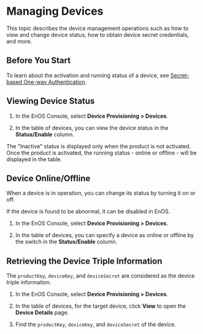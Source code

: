 # Managing Devices

This topic describes the device management operations such as how to view and change device status, how to obtain device secret credentials, and more.

## Before You Start

To learn about the activation and running status of a device, see [Secret-based One-way Authentication](../secretbased_authentication).

## Viewing Device Status

1. In the EnOS Console, select **Device Provisioning > Devices**.

2. In the table of devices, you can view the device status in the **Status/Enable** column.

The "Inactive" status is displayed only when the product is not activated. Once the product is activated, the running status - online or offline - will be displayed in the table.

## Device Online/Offline

When a device is in operation, you can change its status by turning it on or off.

If the device is found to be abnormal, it can be disabled in EnOS.

1. In the EnOS Console, select **Device Provisioning > Devices**.

2. In the table of devices, you can specify a device as online or offline by the switch in the **Status/Enable** column.


## Retrieving the Device Triple Information

The `productKey`, `deviceKey`, and `deviceSecret` are considered as the device triple information.

1. In the EnOS Console, select **Device Provisioning > Devices**.

2. In the table of devices, for the target device, click **View** to open the **Device Details** page.

3. Find the `productKey`, `deviceKey`, and `deviceSecret` of the device.
